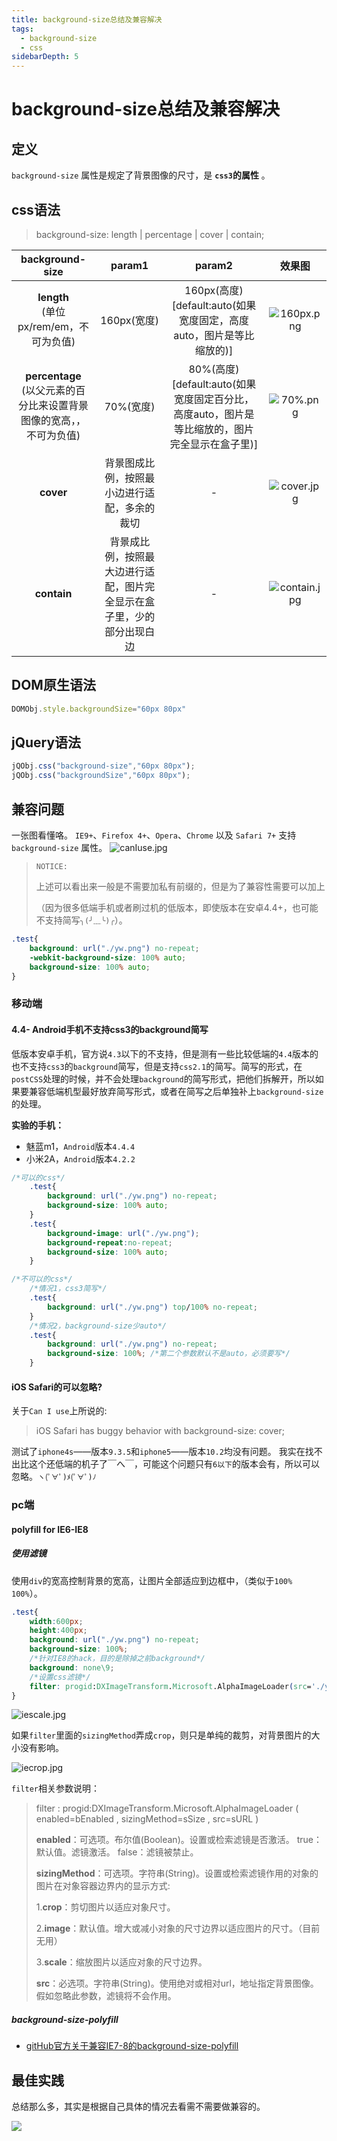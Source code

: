 ```yaml
---
title: background-size总结及兼容解决
tags: 
  - background-size
  - css
sidebarDepth: 5
---
```

# background-size总结及兼容解决

## 定义
`background-size` 属性是规定了背景图像的尺寸，是 **`css3`的属性** 。

## css语法
> background-size: length | percentage | cover | contain;
> 


background-size | param1 | param2 | 效果图 |
:---:|:---:|:---:|:---:|
**length**<br/>(单位px/rem/em，不可为负值) | 160px(宽度) | 160px(高度)<br/>[default:auto(如果宽度固定，高度auto，图片是等比缩放的)] | ![160px.png](https://p3-juejin.byteimg.com/tos-cn-i-k3u1fbpfcp/ea608b7876bf45909bcea183c1ed38f9~tplv-k3u1fbpfcp-zoom-1.image)
**percentage**<br/>(以父元素的百分比来设置背景图像的宽高，，不可为负值) | 70%(宽度) | 80%(高度)<br/>[default:auto(如果宽度固定百分比，高度auto，图片是等比缩放的，图片完全显示在盒子里)] | ![70%.png](https://p3-juejin.byteimg.com/tos-cn-i-k3u1fbpfcp/3cd06a9959984576af315dc014fb41d6~tplv-k3u1fbpfcp-zoom-1.image)
**cover** | 背景图成比例，按照最小边进行适配，多余的裁切 | -  |![cover.jpg](https://p3-juejin.byteimg.com/tos-cn-i-k3u1fbpfcp/00dfbcbdbaa0494fa84846177cb719c1~tplv-k3u1fbpfcp-zoom-1.image)
**contain** | 背景成比例，按照最大边进行适配，图片完全显示在盒子里，少的部分出现白边 | -  |![contain.jpg](https://p3-juejin.byteimg.com/tos-cn-i-k3u1fbpfcp/16c59b15abe142589f7c969bbdd7fdab~tplv-k3u1fbpfcp-zoom-1.image)


## DOM原生语法
```js
DOMObj.style.backgroundSize="60px 80px"
```

## jQuery语法
```js
jQObj.css("background-size","60px 80px");
jQObj.css("backgroundSize","60px 80px");
```
## 兼容问题
一张图看懂咯。
`IE9+`、`Firefox 4+`、`Opera`、`Chrome` 以及 `Safari 7+` 支持 `background-size` 属性。
![canIuse.jpg](https://p3-juejin.byteimg.com/tos-cn-i-k3u1fbpfcp/80a395b5dde3498285a83966a0cdbea0~tplv-k3u1fbpfcp-zoom-1.image)

> `NOTICE:`
> 
> 上述可以看出来一般是不需要加私有前缀的，但是为了兼容性需要可以加上
>
>（因为很多低端手机或者刷过机的低版本，即使版本在安卓4.4+，也可能不支持简写`╮(╯﹏╰)╭`）。

```css
.test{
    background: url("./yw.png") no-repeat;
    -webkit-background-size: 100% auto;
    background-size: 100% auto;
}
```

### 移动端
#### 4.4- Android手机不支持css3的background简写
低版本安卓手机，官方说`4.3`以下的不支持，但是测有一些比较低端的`4.4`版本的也不支持`css3`的`background`简写，但是支持`css2.1`的简写。简写的形式，在`postCSS`处理的时候，并不会处理`background`的简写形式，把他们拆解开，所以如果要兼容低端机型最好放弃简写形式，或者在简写之后单独补上`background-size`的处理。

**实验的手机：**
- 魅蓝m1，`Android`版本`4.4.4`
- 小米2A，`Android`版本`4.2.2`

```css
/*可以的css*/
    .test{
        background: url("./yw.png") no-repeat;
        background-size: 100% auto;
    }
    .test{
        background-image: url("./yw.png");
        background-repeat:no-repeat;
        background-size: 100% auto;
    }

/*不可以的css*/
    /*情况1，css3简写*/
    .test{
        background: url("./yw.png") top/100% no-repeat;
    }
    /*情况2，background-size少auto*/
    .test{
        background: url("./yw.png") no-repeat;
        background-size: 100%; /*第二个参数默认不是auto，必须要写*/
    }
```
#### iOS Safari的可以忽略?
关于`Can I use`上所说的:

>iOS Safari has buggy behavior with background-size: cover;

测试了`iphone4s`——版本`9.3.5`和`iphone5`——版本`10.2`均没有问题。
我实在找不出比这个还低端的机子了￣へ￣，可能这个问题只有`6以下`的版本会有，所以可以忽略。`ヽ(ﾟ∀ﾟ)ﾒ(ﾟ∀ﾟ)ﾉ `

### pc端

#### polyfill for IE6-IE8
##### 使用滤镜
使用`div`的宽高控制背景的宽高，让图片全部适应到边框中，（类似于`100% 100%`）。
```css
.test{
    width:600px; 
    height:400px;
    background: url("./yw.png") no-repeat;
    background-size: 100%;
    /*针对IE8的hack，目的是除掉之前background*/
    background: none\9;
    /*设置css滤镜*/
    filter: progid:DXImageTransform.Microsoft.AlphaImageLoader(src='./yw.png', sizingMethod='scale');
}
```
![iescale.jpg](https://p3-juejin.byteimg.com/tos-cn-i-k3u1fbpfcp/ac83958da78f4460909791c39f23ab4e~tplv-k3u1fbpfcp-zoom-1.image)


如果`filter`里面的`sizingMethod`弄成`crop`，则只是单纯的裁剪，对背景图片的大小没有影响。

![iecrop.jpg](https://p3-juejin.byteimg.com/tos-cn-i-k3u1fbpfcp/a36690b7431f4d9da2bbfc36abb33627~tplv-k3u1fbpfcp-zoom-1.image)


`filter`相关参数说明：
>filter : progid:DXImageTransform.Microsoft.AlphaImageLoader ( enabled=bEnabled , sizingMethod=sSize , src=sURL )
>
>**enabled**：可选项。布尔值(Boolean)。设置或检索滤镜是否激活。 true：默认值。滤镜激活。 false：滤镜被禁止。
>
>**sizingMethod**：可选项。字符串(String)。设置或检索滤镜作用的对象的图片在对象容器边界内的显示方式:
>
>   1.**crop**：剪切图片以适应对象尺寸。
>
>   2.**image**：默认值。增大或减小对象的尺寸边界以适应图片的尺寸。（目前无用）
>
>   3.**scale**：缩放图片以适应对象的尺寸边界。
>
>**src**：必选项。字符串(String)。使用绝对或相对url，地址指定背景图像。假如忽略此参数，滤镜将不会作用。

##### background-size-polyfill
- [gitHub官方关于兼容IE7-8的background-size-polyfill](https://github.com/louisremi/background-size-polyfill)

## 最佳实践
总结那么多，其实是根据自己具体的情况去看需不需要做兼容的。

![](https://p1-juejin.byteimg.com/tos-cn-i-k3u1fbpfcp/3690b927483e4ce693f1aa6b8e8d832d~tplv-k3u1fbpfcp-watermark.image)

<Vssue :options="{ locale: 'zh' }"/>